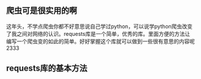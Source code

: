 ## 爬虫可是很实用的啊

这年头，不学点爬虫你都不好意思说自己学过python，可以说学python爬虫改变了我之间对网络的认识。requests库是一个简单，优秀的库。里面方便的方法让编写一个爬虫变的如此的简单。好好掌握这个库就可以做到一些很有意思的内容呢2333

## requests库的基本方法

